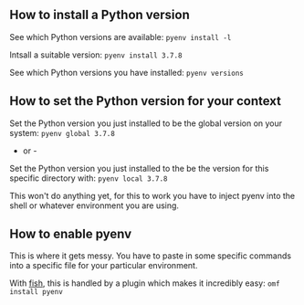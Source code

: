 ## How to install a Python version

See which Python versions are available: `pyenv install -l`

Intsall a suitable version: `pyenv install 3.7.8`

See which Python versions you have installed: `pyenv versions`

## How to set the Python version for your context

Set the Python version you just installed to be the global version on your system: `pyenv global 3.7.8`

- or -

Set the Python version you just installed to the be the version for this specific directory with: `pyenv local 3.7.8`

This won't do anything yet, for this to work you have to inject pyenv into the shell or whatever environment you are using.

## How to enable pyenv

This is where it gets messy. You have to paste in some specific commands into a specific file for your particular environment.

With [fish](https://fishshell.com/), this is handled by a plugin which makes it incredibly easy: `omf install pyenv`
